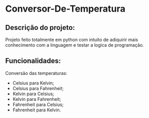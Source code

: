 <h1> Conversor-De-Temperatura</h1>

<h2>Descrição do projeto:</h2>
<p>Projeto feito totalmente em python com intuito de adiquirir mais conhecimento com a linguagem e testar a logica de programação.</p>

<h2>Funcionalidades:</h2>
<p>Conversão das temperaturas:</p>
<ul>
  <li>Celsius para Kelvin;</li>
  <li>Celsius para Fahrenheit;</li>
  <li>Kelvin para Celsius;</li>
  <li>Kelvin para Fahrenheit;</li>
  <li>Fahrenheit para Celsius;</li>
  <li>Fahrenheit para Kelvin.</li>
</ul>
